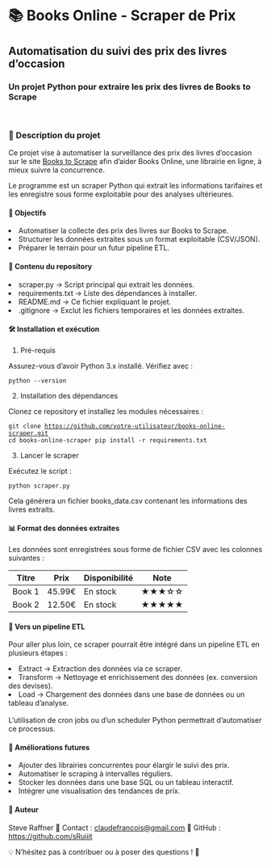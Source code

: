 <h1> 📚 Books Online - Scraper de Prix </h1>

<h2>Automatisation du suivi des prix des livres d’occasion</h2>
<h3>Un projet Python pour extraire les prix des livres de Books to Scrape</h3>

<br>

<h3>📝 Description du projet</h3>

Ce projet vise à automatiser la surveillance des prix des livres d’occasion sur le site [Books to Scrape](https://books.toscrape.com) afin d’aider Books Online, une librairie en ligne, à mieux suivre la concurrence.

Le programme est un scraper Python qui extrait les informations tarifaires et les enregistre sous forme exploitable pour des analyses ultérieures.

<h4>🎯 Objectifs</h4>
<li>Automatiser la collecte des prix des livres sur Books to Scrape.</li>
<li>Structurer les données extraites sous un format exploitable (CSV/JSON).</li>
<li>Préparer le terrain pour un futur pipeline ETL.</li>

<h4>📂 Contenu du repository</h4>
<li>scraper.py → Script principal qui extrait les données.</li>
<li>requirements.txt → Liste des dépendances à installer.</li>
<li>README.md → Ce fichier expliquant le projet.</li>
<li>.gitignore → Exclut les fichiers temporaires et les données extraites.</li>

<h4>🛠️ Installation et exécution</h4>

1. Pré-requis

Assurez-vous d’avoir Python 3.x installé. Vérifiez avec :

<code>python --version</code>

2. Installation des dépendances

Clonez ce repository et installez les modules nécessaires :

<code>git clone https://github.com/votre-utilisateur/books-online-scraper.git
cd books-online-scraper
pip install -r requirements.txt</code>

3. Lancer le scraper

Exécutez le script :

<code>python scraper.py</code>

Cela générera un fichier books_data.csv contenant les informations des livres extraits.

<h4>📊 Format des données extraites</h4>

Les données sont enregistrées sous forme de fichier CSV avec les colonnes suivantes :

| Titre    | Prix   | Disponibilité | Note  |
|----------|--------|--------------|-------|
| Book 1   | 45.99€ | En stock     | ★★★☆☆ |
| Book 2   | 12.50€ | En stock     | ★★★★★ |

<h4>🔧 Vers un pipeline ETL</h4>

Pour aller plus loin, ce scraper pourrait être intégré dans un pipeline ETL en plusieurs étapes :
<li>Extract → Extraction des données via ce scraper.</li>
<li>Transform → Nettoyage et enrichissement des données (ex. conversion des devises).</li>
<li>Load → Chargement des données dans une base de données ou un tableau d’analyse.</li>
<br>
L’utilisation de cron jobs ou d’un scheduler Python permettrait d’automatiser ce processus.

<h4>🚀 Améliorations futures</h4>
<li>Ajouter des librairies concurrentes pour élargir le suivi des prix.</li>
<li>Automatiser le scraping à intervalles réguliers.</li>
<li>Stocker les données dans une base SQL ou un tableau interactif.</li>
<li>Intégrer une visualisation des tendances de prix.</li>

<h4>👤 Auteur</h4>

Steve Raffner
📩 Contact : claudefrancois@gmail.com
🔗 GitHub : https://github.com/sRuiiit

💡 N’hésitez pas à contribuer ou à poser des questions ! 🚀
